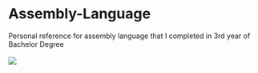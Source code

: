 # Assembly-Language
Personal reference for assembly language that I completed in 3rd year of Bachelor Degree <br><br>
![](https://github.com/Hafizuddin961/Assembly-Language/blob/master/Parking%20System.gif)
